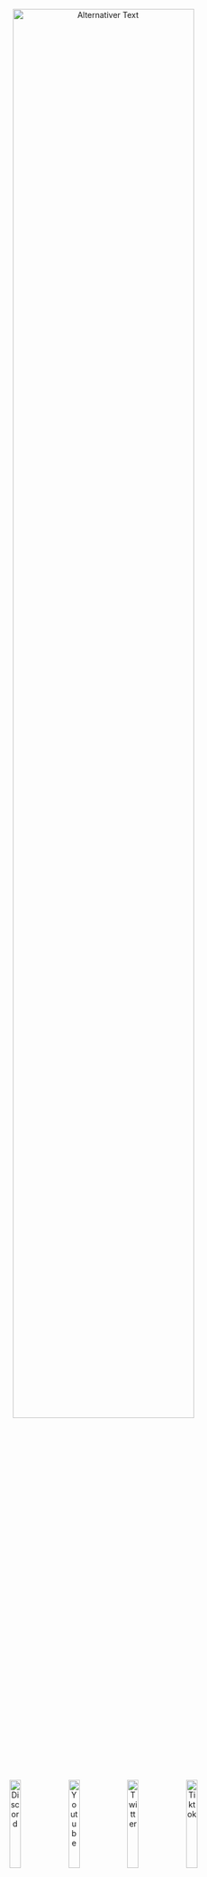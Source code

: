 <br>
<div align="center"> 
<a id="header"><img src="https://chaosaiart.de/nodes/workflows/elements/logo_2.png?v=2" alt="Alternativer Text" width="80%"></a>
</div><br>
<div align="center"> <a href="https://chaosaiart.com/discord"><img src="https://chaosaiart.de/nodes/workflows/elements/c1.png?v=2" alt="Discord" width="20%"></a>
  <a href="https://chaosaiart.com/youtube"><img src="https://chaosaiart.de/nodes/workflows/elements/c2.png?v=2" alt="Youtube" width="20%"></a>
  <a href="https://chaosaiart.com/twitter"><img src="https://chaosaiart.de/nodes/workflows/elements/c3.png?v=2" alt="Twitter" width="20%"></a>
  <a href="https://chaosaiart.com/tiktok"><img src="https://chaosaiart.de/nodes/workflows/elements/c4.png?v=2" alt="Tiktok" width="20%"></a>
 </div> 
<br><br><br>
<a id="Overview"><img src="https://chaosaiart.de/nodes/workflows/elements/overview.png?v=2" alt="Alternativer Text" width="100%"></a>   
<br>
<div align="center"> 
  <a href="#Install"><img src="https://chaosaiart.de/nodes/workflows/elements/d1.png?v=2" alt="Discord" width="25%"></a>
  <a href="#Workflows"><img src="https://chaosaiart.de/nodes/workflows/elements/d2.png?v=2" alt="Discord" width="25%"></a>
  <a href="#Nodes"><img src="https://chaosaiart.de/nodes/workflows/elements/d3.png?v=2" alt="Discord" width="25%"></a>
</div>
<div align="center">  
  <a href="#Support"><img src="https://chaosaiart.de/nodes/workflows/elements/d4.png?v=2" alt="Discord" width="25%"></a> 
  <a href="#Info"><img src="https://chaosaiart.de/nodes/workflows/elements/d5.png?v=2" alt="Discord" width="25%"></a>
</div>
<br>
<div align="center">  
    <img src="https://chaosaiart.de/nodes/workflows/elements/overview_h1.png?v=2" alt="Install" width="50%"> <br>
    Animation<br><br>
    <img src="https://chaosaiart.de/nodes/workflows/elements/overview_h2.png?v=2" alt="Install" width="50%"> <br>
    Simplified workflow, VAE inclusion in KSampler<br>
    Workflow automation, e.g., changing checkpoints<br>
    Logical process for testing elements like Controlnet<br>
    Rethinking workflows with switches<br><br>
    <img src="https://chaosaiart.de/nodes/workflows/elements/overview_h3.png?v=2" alt="Install" width="50%"> <br>
    In progress, coming soon.<br><br>
    <img src="https://chaosaiart.de/nodes/workflows/elements/overview_h4.png?v=2>" alt="Install" width="50%"> <br>
    This node is based on frame-to-frame generation (img after img).<br>
    This means it is VRAM efficient and suitable for GPUs with low VRAM.<br><br>
    Additional: Chaosaiart-Node is in the early phase, <br>more nodes will be added + Bug fixes + changes.<br><br>
</div>
<br>
<a id="Install" name="Install">
<img src="https://chaosaiart.de/nodes/workflows/elements/Install.png?v=2" alt="Install" width="100%"> 
</a>
 
<br>
<div align="center"> 
  <a href="#Install_full"><img src="https://chaosaiart.de/nodes/workflows/elements/h1_2.png?v=2" alt="Install" width="25%"></a> 
  <a href="#Install_manager"><img src="https://chaosaiart.de/nodes/workflows/elements/h3.png?v=2" alt="Install" width="25%"></a>
  <a href="#Install_git"><img src="https://chaosaiart.de/nodes/workflows/elements/h2.png?v=2" alt="Install" width="25%"></a>
</div>
     
<br>
 
<a id="Install_full"> 
<img src="https://chaosaiart.de/nodes/workflows/elements/i1_2.png?v=2" alt="Discord" width="100%"> 
</a>
<br>
<dl>
  <dd>
    <dl>
      <dd>  
      1. Install <a href="https://github.com/comfyanonymous/ComfyUI?tab=readme-ov-file#installing">ComfyUI</a><br>
      2. Download <a href="https://github.com/chaosaiart/Chaosaiart-Nodes/archive/refs/heads/main.zip">Chaosaiart-Nodes</a><br>
      3. Unzip Chaosaiart-Nodes with <a href="https://7-zip.org/">7zip</a><br>
      4. Grab the Unzipped "Chaosaiart-Nodes" folder<br>
      5. go into ComfyUI Folder, then "../comfyUI/custom_nodes/" place it in.<br> 
      <img src="https://chaosaiart.de/nodes/workflows/elements/not_do.png?v=2" alt="Install" width="40%"><br><br>
      6. Windows:
      <br>
      <dl><dd><dl><dd>Use the Install_windows file in the "Chaosaiart-Nodes" folder<br>
      </dd></dl>      
      Linux:  

    pip install opencv-python & pip install tqdm
If you are using a virtual environment (venv), make sure it is activated before installation. 
</dd></dl><br> 
7. get a good checkpoint, like <a href="https://civitai.com/models/9409?modelVersionId=30163">Anything5</a> ( Folder: ../ComfyUI/models/checkpoints )    
</dl>
<div align="center"> 
Open ComfyUI, Load or Drag & Drop one of the <a href="#workflow_overview">workflows</a>.    
</div>     
<br>
<br>
</dl>  
</dd>
</dl>
</dd>
</dl>  

<a id="Install_manager">
<img src="https://chaosaiart.de/nodes/workflows/elements/i3.png?v=2" alt="Install" width="100%">
</a>
<br>
<dl>
  <dd>
    <dl>
      <dd>   
      1. Install <a href="https://github.com/comfyanonymous/ComfyUI?tab=readme-ov-file#installing">ComfyUI</a><br>
      2. Install <a href="https://github.com/ltdrdata/ComfyUI-Manager">ComfyUI Manager</a><br>
      3. Open Manager, Use "Install via Git URL".<br>
      4. Command:
      
    https://github.com/chaosaiart/Chaosaiart-Nodes
<x>    
5. get a good checkpoint, like <a href="https://civitai.com/models/9409?modelVersionId=30163">Anything5</a> ( Folder: ../ComfyUI/models/checkpoints )</x>
<br><br>
<div align="center"> 
Open ComfyUI, Load or Drag & Drop one of the <a href="#workflow_overview">workflows</a>.    
</div>      
<br>
<br>
</dl></dd></dl>  


<a id="Install_git">
<img src="https://chaosaiart.de/nodes/workflows/elements/i2.png?v=2" alt="Install" width="100%">
</a>
<br>
<dl>
  <dd>
    <dl>
      <dd> 
        1. Install <a href="https://github.com/comfyanonymous/ComfyUI?tab=readme-ov-file#installing">ComfyUI</a><br>
        2. Install <a href="https://git-scm.com/downloads">git</a><br>
        3. Open the ComfyUI folder, then "../ComfyUI/custom_nodes"<br>
        <br>
    <dl>
      <dd> 
        Windows:
        <dl><dd>   
          4. Use the folder path, type CMD<br>
          5. Use the command in CMD:<br>

    git clone https://github.com/chaosaiart/Chaosaiart-Nodes
<x>6. Use the Install_windows file in the "Chaosaiart-Nodes" folder<br> 
7. get a good checkpoint, like <a href="https://civitai.com/models/9409?modelVersionId=30163">Anything5</a> ( Folder: ../ComfyUI/models/checkpoints )</x><br> 
<div align="center"> 
Open ComfyUI, Load or Drag & Drop one of the <a href="#workflow_overview">workflows</a>.<br> 
</div>      
        <br>
        </dd>
        Linux:
        <dl><dd> 
        4. use:
    
    git clone https://github.com/chaosaiart/Chaosaiart-Nodes 
<br>
5. use: 

    pip install opencv-python & pip install tqdm
If you are using a virtual environment (venv), make sure it is activated before installation.
<x> <br><br>
6. get a good checkpoint, like <a href="https://civitai.com/models/9409?modelVersionId=30163">Anything5</a> ( Folder: ../ComfyUI/models/checkpoints )</x><br> 
<br><br>
<div align="center"> 
Open ComfyUI, Load or Drag & Drop one of the <a href="#workflow_overview">workflows</a>.    
</div>      
</dd></dl></dd></dl></dd></dl></dd></dl>     
<br>
<br>

 
   
<a id="Workflows" name="Workflows">
<img src="https://chaosaiart.de/nodes/workflows/elements/workflows.png?v=2" alt="Workflows" width="100%">
</a> 

<div align="center">  
  <a href="#Workflow_basic"><img src="https://chaosaiart.de/nodes/workflows/elements/wi_1.png?v=2" alt="Install" width="25%"></a> 
  <a href="#Workflow_advanced"><img src="https://chaosaiart.de/nodes/workflows/elements/wi_2.png?v=2" alt="Install" width="25%"></a> 
</div>
<a id="Workflow_basic">
  <img src="https://chaosaiart.de/nodes/workflows/elements/w1.png?v=2" alt="Workflows" width="100%">
</a>
<div>
<dl>
  <dd>
    <dl>
      <dd>
      <a id="workflow_overview"></a>
      <div align="center">  
        <a href="#workflow_3"><img src="https://chaosaiart.de/nodes/workflows/elements/wi_b_3.png?v=2" width="30%"></a>
        <a href="#workflow_4"><img src="https://chaosaiart.de/nodes/workflows/elements/wi_b_4.png?v=2" width="30%"></a>
        <a href="#workflow_5"><img src="https://chaosaiart.de/nodes/workflows/elements/wi_b_5.png?v=2" width="30%"></a>
      </div>
      <div align="center">  
        <a href="#workflow_2"><img src="https://chaosaiart.de/nodes/workflows/elements/wi_b_2.png?v=2" width="30%"></a>
        <a href="#workflow_9"><img src="https://chaosaiart.de/nodes/workflows/elements/wi_b_9.png?v=2" width="30%"></a>
        <a href="#workflow_8"><img src="https://chaosaiart.de/nodes/workflows/elements/wi_b_8.png?v=2" width="30%"></a>
      </div>
      <div align="center">  
        <a href="#workflow_1"><img src="https://chaosaiart.de/nodes/workflows/elements/wi_b_1.png?v=2" width="30%"></a>
        <a href="#workflow_6"><img src="https://chaosaiart.de/nodes/workflows/elements/wi_b_6.png?v=2" width="30%"></a>
        <a href="#workflow_7"><img src="https://chaosaiart.de/nodes/workflows/elements/wi_b_7.png?v=2" width="30%"></a> 
      </div>
      <div align="center">  
        <a href="#workflow_10"><img src="https://chaosaiart.de/nodes/workflows/elements/wi_b_10.png?v=2" width="30%"></a>
        <a href="#workflow_11"><img src="https://chaosaiart.de/nodes/workflows/elements/wi_b_11.png?v=2" width="30%"></a> 
        <a href="#workflow_12"><img src="https://chaosaiart.de/nodes/workflows/elements/wi_b_12.png?v=2" width="30%"></a> 
      </div>
      <!-- TODO: FIXME: -->
      <br><br>
      <!-- Checkpoint Changer --->
      <a id="workflow_3"><img src="https://chaosaiart.de/nodes/workflows/elements/wi_b_3.png?v=2" width="30%"></a><br> 
      <dl><dd>
      Change Checkpoint, you can specify when.<br>
      1x Frame = 1x generated Img / Batch<br>
      <img src="https://chaosaiart.de/nodes/workflows/img/Basic_Checkpoint_changing.jpg?v=2" width="100%"><br>
      <div align="center"><a href="https://chaosaiart.de/nodes/?json=Basic_Checkpoint_changing">Download: Workflow</a> 
      </div><br><br>
      </dl>
      <!-- Prompt Changer --->
      <a id="workflow_4"><img src="https://chaosaiart.de/nodes/workflows/elements/wi_b_4.png?v=2" width="30%"></a><br> 
      <dl><dd>
      Change Prompt, you can specify when.<br>
      1x Frame = 1x generated Img / Batch<br>
      <img src="https://chaosaiart.de/nodes/workflows/img/Basic_Prompt_changing.jpg?v=2" width="100%"><br>
      <div align="center"><a href="https://chaosaiart.de/nodes/?json=Basic_Prompt_changing">Download: Workflow</a> 
      </div><br><br>
      </dl> 
      <!-- Checkpoint & Prompt Changer -->
      <a id="workflow_5"><img src="https://chaosaiart.de/nodes/workflows/elements/wi_b_5.png?v=2" width="30%"></a><br> 
      <dl><dd>
      Change Checkpoint & Prompt, you can specify when.<br>
      1x Frame = 1x generated Img / Batch<br>
      <img src="https://chaosaiart.de/nodes/workflows/img/Basic_Checkpoint_Prompt_changing.jpg?v=2" width="100%"><br>
      <div align="center"><a href="https://chaosaiart.de/nodes/?json=Basic_Checkpoint_Prompt_changing">Download: Workflow</a> 
      </div><br><br>
      </dl>
      <!-- Batch Loader -->
      <a id="workflow_2"><img src="https://chaosaiart.de/nodes/workflows/elements/wi_b_2.png?v=2" width="30%"></a><br> 
      <dl><dd>
      Basic img2img Batch Loader<br>
      Select folder, Each generation uses the next image.<br>
      You also can Repeat Img.<br>
      <img src="https://chaosaiart.de/nodes/workflows/img/Basic_Image_Batch_img2img.jpg?v=2" width="100%"><br>
      <div align="center"><a href="https://chaosaiart.de/nodes/?json=Basic_Image_Batch_img2img">Download: Workflow</a> 
      </div><br>
      Basic Controlnet Batch Loader<br>
      Select folder, Each generation uses the next image.<br>
      You also can Repeat Img.<br>
      <img src="https://chaosaiart.de/nodes/workflows/img/Basic_Image_Batch_controlnet.jpg?v=2" width="100%"><br>
      <div align="center"><a href="https://chaosaiart.de/nodes/?json=Basic_Image_Batch_controlnet">Download: Workflow</a> 
      </div><br><br>
      </dl> <!-- Video2img-->
      <a id="workflow_9"><img src="https://chaosaiart.de/nodes/workflows/elements/wi_b_9.png?v=2" width="30%"></a><br> 
      <dl><dd>
      Splitt Video in to Frames / img 
      <img src="https://chaosaiart.de/nodes/workflows/img/Basic_video2img.jpg?v=2" width="100%"><br>  
      <div align="center"><a href="https://chaosaiart.de/nodes/?json=Basic_video2img">Download: Workflow</a> 
      </div><br><br>
      </dl>
      <!-- img2video -->
      <a id="workflow_8"><img src="https://chaosaiart.de/nodes/workflows/elements/wi_b_8.png?v=2" width="30%"></a><br> 
      <dl><dd>
      Stitching Image to Video
      <img src="https://chaosaiart.de/nodes/workflows/img/Basic_img2video.jpg?v=2" width="100%"><br>  
      <div align="center"><a href="https://chaosaiart.de/nodes/?json=Basic_img2video">Download: Workflow</a> 
      </div><br><br>
      </dl>
      <!-- Cache Reloader -->
      <a id="workflow_1"><img src="https://chaosaiart.de/nodes/workflows/elements/wi_b_1.png?v=2" width="30%"></a><br> 
      <dl><dd>
      First Step for Animation<br>
      Cache a Img for the next generate, in this Case Img2img. 
      My <a href="#wi_b_4">Promptchanger workflow</a> has been implemented. Prompt Changer<br> 
      <img src="https://chaosaiart.de/nodes/workflows/img/Basic_img2img_cache_animation.jpg?v=2" width="100%"><br>  
      <div align="center"><a href="https://chaosaiart.de/nodes/?json=Basic_img2img_cache_animation">Download: Workflow</a> 
      </div><br><br>
      </dl>
      <!-- Controlnet Changer -->
      <a id="workflow_6"><img src="https://chaosaiart.de/nodes/workflows/elements/wi_b_6.png?v=2" width="30%"></a><br> 
      <dl><dd>
      Change Controlnet Settings by Counting.<br>
      1x Frame = 1x generated Img / Batch = Step<br>
      You will need <a href="https://civitai.com/models/38784?modelVersionId=44716">Canny Model<a>
      <img src="https://chaosaiart.de/nodes/workflows/img/Basic_controlnet_start_end_steps_changing.jpg?v=2" width="100%"><br>
      <div align="center"><a href="https://chaosaiart.de/nodes/?json=Basic_controlnet_start_end_steps_changing">Download: Workflow</a> 
      </div><br><br>
      </dl>
      <!-- Save Prompt -->
      <a id="workflow_7"><img src="https://chaosaiart.de/nodes/workflows/elements/wi_b_7.png?v=2" width="30%"></a><br> 
      <dl><dd>
      Save and Load your Prompt + Simple Workflow.<br>
      For Loading & Saving Text you need to Install this <a href="https://github.com/pythongosssss/ComfyUI-Custom-Scripts?tab=readme-ov-file#installation">Custom Node</a>
      <img src="https://chaosaiart.de/nodes/workflows/img/Basic_save_load_Prompts.jpg?v=2" width="100%"><br>
      <div align="center"><a href="https://chaosaiart.de/nodes/?json=Basic_save_load_Prompts">Download: Workflow</a> 
      </div><br><br>
      </dl>
      <!-- Switch -->
      <a id="workflow_10"><img src="https://chaosaiart.de/nodes/workflows/elements/wi_b_10.png?v=2" width="30%"></a><br> 
      <dl><dd>
      Using Any-Switch to control any input at any time.
      <img src="https://chaosaiart.de/nodes/workflows/img/Basic_Any_Switch_Count.jpg?v=2" width="100%"><br>
      <div align="center"><a href="https://chaosaiart.de/nodes/?json=Basic_Any_Switch_Count">Download: Workflow</a> 
      </div><br><br>
      </dl>
      <!-- Array -->
      <a id="workflow_11"><img src="https://chaosaiart.de/nodes/workflows/elements/wi_b_11.png?v=2" width="30%"></a><br> 
      <dl><dd>
      Utilize arrays to enhance the organization of your workspace, or swiftly switch between processes to test things.
      <img src="https://chaosaiart.de/nodes/workflows/img/Basic_using_Array.jpg?v=2" width="100%"><br>
      <div align="center"><a href="https://chaosaiart.de/nodes/?json=Basic_using_Array">Download: Workflow</a> 
      </div><br><br>
      </dl>
      <!-- Lora -->
      <a id="workflow_12"><img src="https://chaosaiart.de/nodes/workflows/elements/wi_b_12.png?v=2" width="30%"></a><br> 
      <dl><dd>
      Lora Input
      <img src="https://chaosaiart.de/nodes/workflows/img/Basic_Lora.jpg?v=2" width="100%"><br>
      <div align="center"><a href="https://chaosaiart.de/nodes/?json=Basic_Lora">Download: Workflow</a> 
      </div><br><br>
      </dl>
      
</dd></dl></dd></dl>  
<a id="Workflow_advanced">
  <img src="https://chaosaiart.de/nodes/workflows/elements/w2.png?v=2" alt="Workflows" width="100%">
</a>
<div>
<dl>
  <dd>
    <dl>
      <dd>
      <div align="center">  
        <a href="#workflow_Advanced_1"><img src="https://chaosaiart.de/nodes/workflows/elements/wi_a_1.png?v=2" width="30%"></a>
        <a href="#workflow_Advanced_2"><img src="https://chaosaiart.de/nodes/workflows/elements/wi_a_2.png?v=2" width="30%"></a>
      </div> <br><br>
      <a id="workflow_Advanced_1"><img src="https://chaosaiart.de/nodes/workflows/elements/wi_a_1.png?v=2" width="30%"></a>
      <dl><dd>
      Animation:<br>
      Using Controlnet <a href="https://civitai.com/models/17220/controlnet-t2i-adapter-models">T2i Color Adapter</a> & Controlnet <a href="https://civitai.com/models/38784?modelVersionId=44716">Canny</a> for Animation<br>
      You need this <a href="https://github.com/Fannovel16/comfyui_controlnet_aux">Custom Node</a> for Controlnet.<br> and both Modells.
      Additionally, you need to decompose a video into frames (Img) using <a href="#workflow_9">video2img Basic Workflow</a>.<br>
      Afterwards, you must stitch the images into a video using <a href="#workflow_8">img2video Basic Workflow</a>
            <br><br>
            This is a workflow idea, not a finished workflow.<br>
In the future, finished advanced workflows will also be released<br>
      <img src="https://chaosaiart.de/nodes/workflows/img/advanced_1.jpg?v=2" width="100%">
      <div align="center">
      <div align="center"><a href="https://chaosaiart.de/nodes/?json=advanced_1">Download: Workflow</a> 
      </div><br><br>
      </dl> 
      <a id="workflow_Advanced_2"><img src="https://chaosaiart.de/nodes/workflows/elements/wi_a_2.png?v=2" width="30%"></a>
      <dl><dd>
      Animation:<br>
      Using Controlnet <a href="https://civitai.com/models/17220/controlnet-t2i-adapter-models">T2i Color Adapter</a> & 2x Controlnet <a href="https://civitai.com/models/38784?modelVersionId=44716">Canny</a> for Animation<br>
      You need this <a href="https://github.com/Fannovel16/comfyui_controlnet_aux">Custom Node</a> for Controlnet and both Modells.<br> 
      Additionally, you need to decompose a video into frames (Img) using <a href="#workflow_9">video2img Basic Workflow</a>.<br>
      Afterwards, you must stitch the images into a video using <a href="#workflow_8">img2video Basic Workflow</a>
            <br><br>
            This is a workflow idea, not a finished workflow.<br>
In the future, finished advanced workflows will also be released<br>
      <img src="https://chaosaiart.de/nodes/workflows/img/advanced_2.jpg?v=2" width="100%"> 
      <div align="center">
      <div align="center"><a href="https://chaosaiart.de/nodes/?json=advanced_2">Download: Workflow</a> 
      </div><br><br><br>
      </dl> 
      
</dd></dl></dd></dl> 
</div>
<a id="Nodes" name="Nodes">
<img src="https://chaosaiart.de/nodes/workflows/elements/nodes.png?v=2" alt="Nodes" width="100%">
</a> 
<!-- Headline Nodes -->
<div align="center">
<a href="#nodes_1"><img src="https://chaosaiart.de/nodes/workflows/elements/ni_1.png?v=2" alt="" width="30%"></a>
<a href="#nodes_2"><img src="https://chaosaiart.de/nodes/workflows/elements/ni_2.png?v=2" alt="" width="30%"></a>
<a href="#nodes_3"><img src="https://chaosaiart.de/nodes/workflows/elements/ni_3.png?v=2" alt="" width="30%"></a>
</div>
<div align="center">
<a href="#nodes_4"><img src="https://chaosaiart.de/nodes/workflows/elements/ni_4.png?v=2" alt="" width="30%"></a>
<a href="#nodes_6"><img src="https://chaosaiart.de/nodes/workflows/elements/ni_6.png?v=2" alt="" width="30%"></a>
<a href="#nodes_7"><img src="https://chaosaiart.de/nodes/workflows/elements/ni_7.png?v=2" alt="" width="30%"></a>
</div>
<div align="center">
<a href="#nodes_10"><img src="https://chaosaiart.de/nodes/workflows/elements/ni_10.png?v=2" alt="" width="30%"></a> 
<a href="#nodes_9"><img src="https://chaosaiart.de/nodes/workflows/elements/ni_9.png?v=2" alt="" width="30%"></a>
<a href="#nodes_5"><img src="https://chaosaiart.de/nodes/workflows/elements/ni_5.png?v=2" alt="" width="30%"></a>
</div>
<div align="center">
<a href="#nodes_8"><img src="https://chaosaiart.de/nodes/workflows/elements/ni_8.png?v=2" alt="" width="30%"></a>
</div>
<br><br><br>
<div align="center">
  <!-- Image -->  
  <a id="nodes_1"><img src="https://chaosaiart.de/nodes/workflows/elements/ni_1.png?v=2" alt="" width="30%"></a><br> 
  <img src="https://chaosaiart.de/nodes/workflows/nodes/image_1.jpg?v=2" alt="Nodes" width="50%">
  <img src="https://chaosaiart.de/nodes/workflows/nodes/image_2.jpg?v=2" alt="Nodes" width="50%"><br><br>
  <!-- Ksampler -->
  <a id="nodes_2"><img src="https://chaosaiart.de/nodes/workflows/elements/ni_2.png?v=2" alt="" width="30%"></a><br> 
  <img src="https://chaosaiart.de/nodes/workflows/nodes/One_Node.jpg?v=2" alt="Nodes" width="50%">
  <img src="https://chaosaiart.de/nodes/workflows/nodes/Ksampler_1.jpg?v=2" alt="Nodes" width="50%">
  <img src="https://chaosaiart.de/nodes/workflows/nodes/Ksampler_2.jpg?v=2" alt="Nodes" width="50%"><br><br>
  <!-- cache -->
  <a id="nodes_3"><img src="https://chaosaiart.de/nodes/workflows/elements/ni_3.png?v=2" alt="" width="30%"></a><br> 
  <img src="https://chaosaiart.de/nodes/workflows/nodes/cache_1.jpg?v=2" alt="Nodes" width="50%">
  <img src="https://chaosaiart.de/nodes/workflows/nodes/cache_2.jpg?v=2" alt="Nodes" width="50%">
  <img src="https://chaosaiart.de/nodes/workflows/nodes/cache_3.jpg?v=2" alt="Nodes" width="50%"><br><br>
  <!-- Logic --> 
  <a id="nodes_4"><img src="https://chaosaiart.de/nodes/workflows/elements/ni_4.png?v=2" alt="" width="30%"></a><br> 
  <img src="https://chaosaiart.de/nodes/workflows/nodes/logic.jpg?v=2" alt="Nodes" width="50%"><br><br>
  <!-- Prompt --> 
  <a id="nodes_6"><img src="https://chaosaiart.de/nodes/workflows/elements/ni_6.png?v=2" alt="" width="30%"></a><br> 
  <img src="https://chaosaiart.de/nodes/workflows/nodes/prompt_1.jpg?v=2" alt="Nodes" width="50%">
  <img src="https://chaosaiart.de/nodes/workflows/nodes/prompt_2.jpg?v=2" alt="Nodes" width="50%"><br><br>
  <!-- checkpoint --> 
  <a id="nodes_7"><img src="https://chaosaiart.de/nodes/workflows/elements/ni_7.png?v=2" alt="" width="30%"></a><br> 
  <img src="https://chaosaiart.de/nodes/workflows/nodes/checkpoint_1.jpg?v=2" alt="Nodes" width="50%">
  <img src="https://chaosaiart.de/nodes/workflows/nodes/checkpoint_2.jpg?v=2" alt="Nodes" width="50%">
  <img src="https://chaosaiart.de/nodes/workflows/nodes/checkpoint_3.jpg?v=2" alt="Nodes" width="50%"><br><br>
  <!-- Lora --> 
  <a id="nodes_10"><img src="https://chaosaiart.de/nodes/workflows/elements/ni_10.png?v=2" alt="" width="30%"></a><br> 
  <img src="https://chaosaiart.de/nodes/workflows/nodes/lora.jpg?v=2" alt="Nodes" width="50%"><br><br>
  <!-- Controlnet --> 
  <a id="nodes_9"><img src="https://chaosaiart.de/nodes/workflows/elements/ni_9.png?v=2" alt="" width="30%"></a><br> 
  <img src="https://chaosaiart.de/nodes/workflows/nodes/controlnet.jpg?v=2" alt="Nodes" width="50%"><br><br>
  <!-- special --> 
  <a id="nodes_5"><img src="https://chaosaiart.de/nodes/workflows/elements/ni_5.png?v=2" alt="" width="30%"></a><br> 
  <img src="https://chaosaiart.de/nodes/workflows/nodes/onlymy.jpg?v=2" alt="Nodes" width="50%"><br><br>
  <!-- Switch --> 
  <a id="nodes_8"><img src="https://chaosaiart.de/nodes/workflows/elements/ni_8.png?v=2" alt="" width="30%"></a><br> 
  <img src="https://chaosaiart.de/nodes/workflows/nodes/switch_1.jpg?v=2" alt="Nodes" width="50%">
  <img src="https://chaosaiart.de/nodes/workflows/nodes/switch_2.jpg?v=2" alt="Nodes" width="50%"><br><br>
</div> 
<!-- --->
<!-- --->
<!-- --->
<br><br>
<a id="Support" name="Support">
<img src="https://chaosaiart.de/nodes/workflows/elements/supportme.png?v=2" alt="Nodes" width="100%">
</a>
<dl><dd>
<!-- buy me a coffee -->
<a href="https://www.buymeacoffee.com/chaosaiart"><img src="https://chaosaiart.de/nodes/workflows/elements/mo_1.png?v=2" width="30%"></a>
<dl><dd>
<a href="https://www.buymeacoffee.com/chaosaiart">Open Buymeacoffee</a><br><br>
</dd>
<!-- Paypal -->
<a href="https://www.paypal.com/donate/?hosted_button_id=92WFYKA586YQG"><img src="https://chaosaiart.de/nodes/workflows/elements/mo_2.png?v=2" width="30%"></a>
<dl><dd>
<a href="https://www.paypal.com/donate/?hosted_button_id=92WFYKA586YQG">Open Paypal</a><br><br>
</dd>
<!-- Patreon -->
<a href="https://patreon.com/Chaosaiart?utm_medium=unknown&utm_source=join_link&utm_campaign=creatorshare_creator&utm_content=copyLink"><img src="https://chaosaiart.de/nodes/workflows/elements/mo_3.png?v=2" width="30%"></a>
<dl><dd>
<a href="https://patreon.com/Chaosaiart?utm_medium=unknown&utm_source=join_link&utm_campaign=creatorshare_creator&utm_content=copyLink">
Open Patreon</a><br><br>
</dd>
</dl></dd>
<br><br>
<!-- --->
<!-- --->
<!-- --->
<a id="Info" name="Info">
<img src="https://chaosaiart.de/nodes/workflows/elements/info.png?v=2" alt="Nodes" width="100%">
</a>
<a id="Credits"><img src="https://chaosaiart.de/nodes/workflows/elements/zi_1.png?v=2" width="30%"></a>
<dl><dd>
Credits to pythongosssss for their <a href="https://github.com/pythongosssss/ComfyUI-Custom-Scripts?tab=readme-ov-file#installation">custom node</a> without it, my info display would have been more challenging.
</dd>
<br><br>
<a id="web"><img src="https://chaosaiart.de/nodes/workflows/elements/zi_3.png?v=2" width="30%"></a>
<dl><dd>
<a href="https://chaosaiart.de">https://chaosaiart.de</a> &
<a href="https://chaosaiart.com">https://chaosaiart.com</a>
</dd>
<br><br> 
</dd>